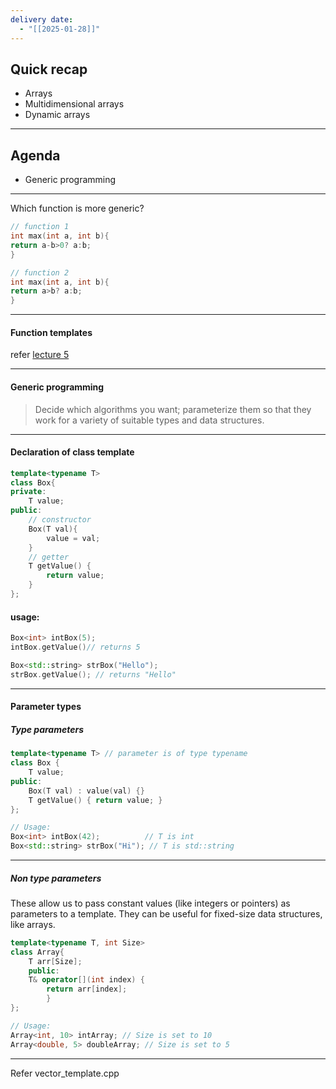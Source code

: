 ```yaml
---
delivery date:
  - "[[2025-01-28]]"
---
```

## Quick recap
- Arrays
- Multidimensional arrays
- Dynamic arrays
---
## Agenda
- Generic programming

---

Which function is more generic?

```cpp
// function 1
int max(int a, int b){
return a-b>0? a:b;
}

// function 2
int max(int a, int b){
return a>b? a:b;
}


```


---
#### Function templates

refer [lecture 5](../lectures/Lecture5)

---
#### Generic programming
> Decide which algorithms you want;
parameterize them so that they work for a variety of suitable types and data structures.

---
#### Declaration of class template
```cpp
template<typename T>
class Box{
private:
	T value; 
public: 
	// constructor
	Box(T val){
		value = val;
	}
	// getter
	T getValue() {
		return value;
	} 
};
```

#### usage:
```cpp
Box<int> intBox(5);
intBox.getValue()// returns 5

Box<std::string> strBox("Hello");
strBox.getValue(); // returns "Hello"
```

---
#### Parameter types
##### Type parameters
```c++
template<typename T> // parameter is of type typename
class Box {
    T value;
public:
    Box(T val) : value(val) {}
    T getValue() { return value; }
};

// Usage:
Box<int> intBox(42);          // T is int
Box<std::string> strBox("Hi"); // T is std::string

```
---

#####  Non type parameters
These allow us to pass constant values (like integers or pointers) as parameters to a template. They can be useful for fixed-size data structures, like arrays.
```c++
template<typename T, int Size> 
class Array{
	T arr[Size]; 
	public: 
	T& operator[](int index) { 
		return arr[index]; 
		} 
}; 

// Usage: 
Array<int, 10> intArray; // Size is set to 10 
Array<double, 5> doubleArray; // Size is set to 5
```
---
Refer vector_template.cpp
